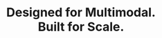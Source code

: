 ---
enableSwiper: true
title: Designed for Multimodal. <br> Built for Scale.
description: From agents to models, from search to training, one platform for all your AI data and workloads
meta: # alternative meta 
  title: "LanceDB: Vector Database & Multimodal Lakehouse"
  description: "AI-native vector database and multimodal lakehouse for search, training, and analytics in one platform."
  keywords: "vector database, multimodal lakehouse, AI data platform, vector search, machine learning, data engineering, feature engineering, AI training, analytics, embeddings, semantic search, RAG, retrieval augmented generation"
  og_title: # Open Graph title
  og_description: # Open Graph description
  og_image: # Open Graph image
  og_twitter_image: # Twitter image
hero:
  cta:
    - text: Get Started
      icon: true
      href: https://accounts.lancedb.com/sign-up
      version: primary
    - text: Learn More
      icon: true
      href: /contact
      version: secondary
  vector: #static/assets/vectors/hero-bg.svg
  video: assets/video/blob.mp4
logos:
  speed: 3000
  caption: Tomorrow's AI is being built on LanceDB today
  items: # all icons for logos should be in static/assets/logos
    - runway.svg 
    - midjourney.svg
    - worldlabs.svg
    - characterai.svg
    - bytedance.svg
    - harvey.svg
    - ubs.svg
lakehouse:
  title: The AI-Native <br> Multimodal Lakehouse
  description: AI thrives on more than text. It needs multimodal data. Today’s complex workloads demand more than a database. They need a new foundation built for AI at scale.
  image: images/lakehouse.png
  image_mob: images/lakehouse-mob.png
  image_alt: Multimodal Lakehouse
  interact: static/assets/vectors/lakehouse.svg
  interact_mob: static/assets/vectors/lakehouse-mob.svg
infrastructure:
  title: AI Needs Better <br> Data Infrastructure
  description: Data lakes only handle tabular data, search engines just work with vectors, and neither work well with multimodal data. Researchers using today's infrastructure face more complexity, higher cost, and slower progress.
  badges:
    - icon: binary.svg
      text: Chunking
    - icon: database.svg
      text: Vector storage
    - icon: apps.svg
      text: Model training
    - icon: search.svg
      text: Hybrid search
    - icon: folder-dev.svg
      text: Embedding pipelines
    - icon: stack.svg
      text: Multimodal data
    - icon: code.svg
      text: Ad-hoc scripts
solution:
  title: A Unified Solution
  description: LanceDB provides one place for all your AI data and workloads so your team can move fast from idea to petabyte-scale production.
  speed: 7000
  code:
    language: python
    source: static/code-tabs/tabs.py
  items:
    - tab: Storage
      title: The new columnar standard for multimodal data
      description: Fast scans and random access. Large blob storage. Zero-copy fine-grained data-evolution at petabyte scale.
      code: 
    - tab: Search
      title: Advanced retrieval for AI
      description: Blazing fast hybrid search, filter, and rerank over billions of vectors. Compute-storage separation for up to 100x savings.
      code:
    - tab: Feature Engineering
      title: Automated feature engineering
      description: Declarative, distributed and versioned pre-processing for faster feature experimentation and iteration cycles. Native support for LLM-as-UDF.
      code:
    - tab: Analytics
      title: Explore, curate, and analyze with ease
      description: High performance SQL for multimodal data.
      code:
    - tab: Training
      title: Optimized training pipelines
      description: Faster dataloading, global shuffling, and integrated filters for large scale training using pytorch or JAX.
      code: 
  cta: 
    href: https://accounts.lancedb.com/sign-up
    icon: true
    version: primary
    text: Create Your First Project
how_it_works:
  title: How LanceDB Works
  description: From prototype to production.
  items:
    - title: For Developers
      list:
        - heading: Connect to LanceDB
          text: Get started fast with a simple install and intuitive interface.
          icon: union.svg
        - heading: Ingest Data
          text: Grow your project to petabyte scale without worrying about infrastructure.
          icon: data.svg
        - heading: Build and Index
          text: Streamline your workflow and focus on high-value experimentation.
          icon: index.svg
      cta:
        text: Try LanceDB Cloud
        href: https://accounts.lancedb.com/sign-up
        version: primary
        icon: true
    - title: For Enterprises
      list:
        - heading: Choose Deployment Model
          text: Unlock the value in your sales calls, decks, contracts, and more.
          icon: question.svg
        - heading: Data Lake Compatible
          text: Keep you data private and secure. Works with your existing data lake.
          icon: integrate.svg
        - heading: Build and Scale
          text: Unlock massive scalability and unmatched price-performance.
          icon: scale.svg
      cta:
        text: Contact Sales
        href: /contact
        version: primary
        icon: true
scale:
  title: Built for Enterprise Scale
  speed: 2000
  cards:
    - number: 20000
      prefix: "+"
      text: Highest search QPS on a single table
      lottie: /assets/lottie/first.json
    - number: 100
      prefix: "%"
      text: Massive scalability at a fraction of the cost
      lottie: /assets/lottie/second.json
    - number: 20
      prefix: PB
      text: Largest table under management
      lottie: /assets/lottie/third.json
compliance: 
  bg: grey
  title: Enterprise-Grade Compliance
  description: Safety and security guaranteed for your data.
  cards:
    - text: 
        mobile: SOC2 
        desktop: SOC2 Type II
      icon: aicpa.svg
    - text:
        mobile: GDPR 
        desktop: GDPR compliant
      icon: gdpr.svg
    - text: 
        mobile: HIPAA 
        desktop: HIPAA compliant
      icon: hipaa.svg
testimonials:
  title: Trusted By The Best
  items:
    - icon: static/assets/logos/worldlabs.svg
      text: "Lance has been a significant enabler for our multimodal data workflows. Its performance and feature set offer a dramatic step up from legacy formats like WebDataset and Parquet. Using Lance has freed up considerable time and energy for our team, allowing us to iterate faster and focus more on research."
      rating: 5
      author:
        name: Keunhong Park
        position: Member of Technical Staff
    - icon: static/assets/logos/harvey.svg
      text: "Law firms, professional service providers, and enterprises rely on Harvey to process a large number of complex documents in a scalable and secure manner. LanceDB’s search/retrieval infrastructure has been instrumental in helping us meet those demands."
      rating: 5
      author: 
        name: Gabriel Pereyra
        position: Co-Founder
    - icon: static/assets/logos/runway.svg
      text: "Lance transformed our model training pipeline at Runway. The ability to append columns without rewriting entire datasets, combined with fast random access and multimodal support, lets us iterate on AI models faster than ever. For a company building cutting-edge generative AI, that speed of iteration is everything."
      rating: 5
      author:
        name: Kamil Sindil
        position: Head of Engineering
blog:
  title: Official LanceDB Blog
  highlighted: true # use highlighted for this section
  posts: # if highlighted false use this posts, filterd by title
    - A Practical Guide to Training Custom Rerankers
    - November Feature Roundup
    - Test Post for code snippet
  cta: 
    text: Read the Blog
    icon: true
    version: primary
    href: /blog
cta:
  type: buttons
  title: Start Your Multimodal <br> Transformation Today
  description: Designed for Multimodal Data. Built for Production Scale.
  cta:
    - text: Get started
      icon: true
      version: primary
      href: https://accounts.lancedb.com/sign-up
    - text: Discover more
      icon: true
      version: secondary
      href: /contact
  vectors:
    left: assets/vectors/cta-left.svg
    right: assets/vectors/cta-right.svg

---
